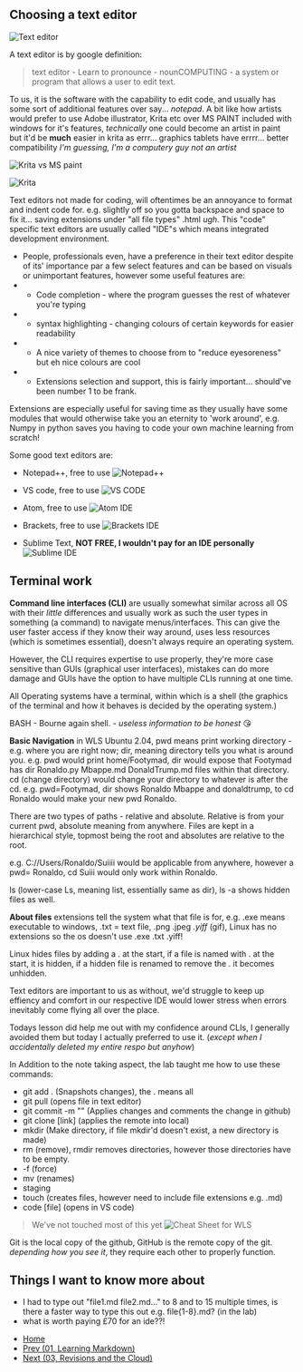 ## Choosing a text editor


![Text editor](https://kinsta.com/wp-content/uploads/2019/03/notepad-plus-plus-text-editor-1-1.png)

A text editor is by google definition:

  > text editor -
  > Learn to pronounce - 
  > nounCOMPUTING -
  > a system or program that allows a user to edit text.

To us, it is the software with the capability to edit code, and usually has some sort of additional features over say... *notepad*. A bit like how artists would prefer to use Adobe illustrator, Krita etc over MS PAINT included with windows for it's features, *technically* one could become an artist in paint but it'd be **much** easier in krita as errr... graphics tablets have errrr... better compatibility *I'm guessing, I'm a computery guy not an artist*

![Krita vs MS paint](https://preview.redd.it/hs5ra12f3y881.png?width=640&crop=smart&auto=webp&s=c3500929b36b700e85ebf063d38a48a18e4c8aa3) 

![Krita](https://krita.org/wp-content/uploads/2019/08/krita-ui-40.png)

Text editors not made for coding, will oftentimes be an annoyance to format and indent code for. e.g. slightly off so you gotta backspace and space to fix it... saving extensions under "all file types" .html *ugh*. This "code" specific text editors are usually called "IDE"s which means integrated development environment.

- People, professionals even, have a preference in their text editor despite of its' importance par a few select features and can be based on visuals or unimportant features, however some useful features are:
- - Code completion - where the program guesses the rest of whatever you're typing
- - syntax highlighting - changing colours of certain keywords for easier readability
- - A nice variety of themes to choose from to "reduce eyesoreness" but eh nice colours are cool
- - Extensions selection and support, this is fairly important... should've been number 1 to be frank.

Extensions are especially useful for saving time as they usually have some modules that would otherwise take you an eternity to 'work around', e.g. Numpy in python saves you having to code your own machine learning from scratch!

Some good text editors are:

* Notepad++, free to use
![Notepad++](https://i.pcmag.com/imagery/articles/01rBnPopClrTbcmGbFMDwIE-1..v1597666892.jpg)

* VS code, free to use
![VS CODE](https://code.visualstudio.com/opengraphimg/opengraph-home.png)

* Atom, free to use
![Atom IDE](https://lunaticthinker.me/wp-content/uploads/2016/05/atom.jpg)

* Brackets, free to use
![Brackets IDE](https://www.omgubuntu.co.uk/wp-content/uploads/2017/07/brackets-for-linux.jpg)

* Sublime Text, **NOT FREE, I wouldn't pay for an IDE personally** 
![Sublime IDE](https://cdn.britannica.com/96/198296-050-65D1A810/Clowns-tour-Ringling-Bros-Barnum-Atlanta-2017.jpg)

## Terminal work

**Command line interfaces (CLI)** are usually somewhat similar across all OS with their *little* differences and usually work as such the user types in something (a command) to navigate menus/interfaces. This can give the user faster access if they know their way around, uses less resources (which is sometimes essential), doesn't always require an operating system.

However, the CLI requires expertise to use properly, they're more case sensitive than GUIs (graphical user interfaces), mistakes can do more damage and GUIs have the option to have multiple CLIs running at one time.

All Operating systems have a terminal, within which is a shell (the graphics of the terminal and how it behaves is decided by the operating system.)

BASH - Bourne again shell. - *useless information to be honest* 😘

**Basic Navigation** in WLS Ubuntu 2.04, pwd means print working directory - e.g. where you are right now; dir, meaning directory tells you what is around you. e.g. pwd would print home/Footymad, dir would expose that Footymad has dir Ronaldo.py Mbappe.md DonaldTrump.md files within that directory. cd (change directory) would change your directory to whatever is after the cd. e.g. pwd=Footymad, dir shows Ronaldo Mbappe and donaldtrump, to cd Ronaldo would make your new pwd Ronaldo.

There are two types of paths - relative and absolute. Relative is from your current pwd, absolute meaning from anywhere. Files are kept in a hierarchical style, topmost being the root and absolutes are relative to the root.

e.g. C://Users/Ronaldo/Suiiii would be applicable from anywhere, however a pwd= Ronaldo, cd Suiii would only work within Ronaldo. 

ls (lower-case Ls, meaning list, essentially same as dir), ls -a shows hidden files as well.

**About files** extensions tell the system what that file is for, e.g. .exe means executable to windows, .txt = text file, .png .jpeg *.yiff* (gif), Linux has no extensions so the os doesn't use .exe .txt .yiff!

Linux hides files by adding a . at the start, if a file is named with . at the start, it is hidden, if a hidden file is renamed to remove the . it becomes unhidden.

Text editors are important to us as without, we'd struggle to keep up effiency and comfort in our respective IDE would lower stress when errors inevitably come flying all over the place.

Todays lesson did help me out with my confidence around CLIs, I generally avoided them but today I actually preferred to use it. (*except when I accidentally deleted my entire respo but anyhow*)

In Addition to the note taking aspect, the lab taught me how to use these commands:

- git add . (Snapshots changes), the . means all
- git pull (opens file in text editor)
- git commit -m "" (Applies changes and comments the change in github)
- git clone [link] (applies the remote into local)
- mkdir (Make directory, if file mkdir'd doesn't exist, a new directory is made)
- rm (remove), rmdir removes directories, however those directories have to be empty.
- -f (force) 
- mv (renames)
- staging
- touch (creates files, however need to include file extensions e.g. .md)
- code [file] (opens in VS code)

> We've not touched most of this yet
![Cheat Sheet for WLS](https://i.redd.it/rl0fe7r6zku11.jpg)

Git is the local copy of the github, GitHub is the remote copy of the git. *depending how you see it*, they require each other to properly function.

## Things I want to know more about

- I had to type out "file1.md file2.md..." to 8 and to 15 multiple times, is there a faster way to type this out e.g. file{1-8}.md? (in the lab)
- what is worth paying £70 for an ide??!

* [Home](/102Notes/01MarkDown.md)
* [Prev (01, Learning Markdown)](/102Notes/01MarkDown.md)
* [Next (03, Revisions and the Cloud)](/102Notes/02TheCodersComputer.md)


